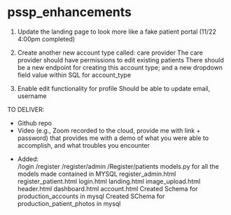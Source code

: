 # pssp_enhancements

1. Update the landing page to look more like a fake patient portal (11/22 4:00pm completed)

2. Create another new account type called: care provider
The care provider should have permissions to edit existing patients
There should be a new endpoint for creating this account type; and a new dropdown field value within SQL for account_type

3. Enable edit functionality for profile
Should be able to update email, username

TO DELIVER: 
- Github repo
- Video (e.g., Zoom recorded to the cloud, provide me with link + password) that provides me with a demo of what you were able to accomplish, and what troubles you encounter

* Added:  
/login
/register
/register/admin
/Register/patients
models.py for all the models made contained in MYSQL
register_admin.html
register_patient.html
login.html
landing.html
image_upload.html
header.html
dashboard.html
account.html
Created Schema for production_accounts in mysql 
Created SChema for production_patient_photos in mysql

